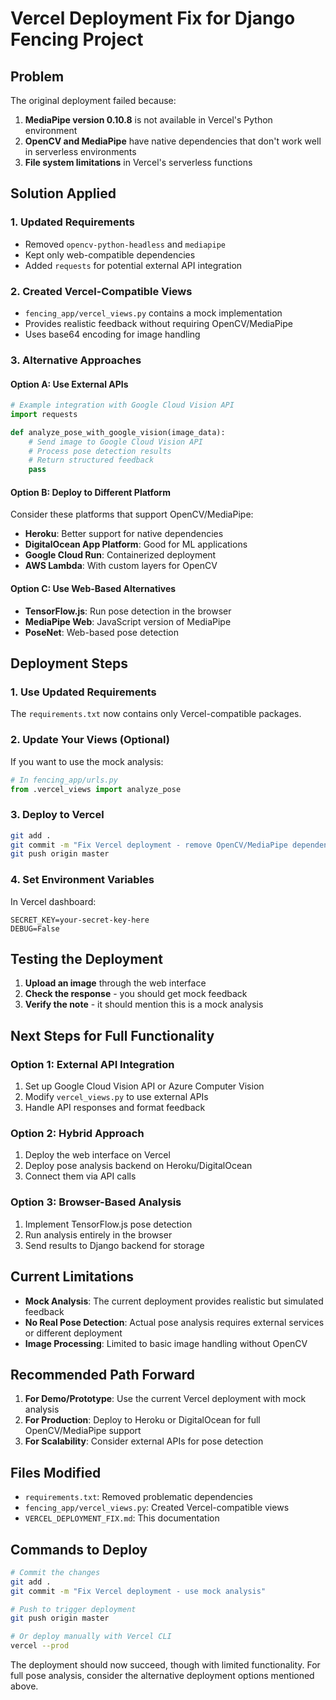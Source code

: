 # Vercel Deployment Fix for Django Fencing Project

## Problem
The original deployment failed because:
1. **MediaPipe version 0.10.8** is not available in Vercel's Python environment
2. **OpenCV and MediaPipe** have native dependencies that don't work well in serverless environments
3. **File system limitations** in Vercel's serverless functions

## Solution Applied

### 1. Updated Requirements
- Removed `opencv-python-headless` and `mediapipe`
- Kept only web-compatible dependencies
- Added `requests` for potential external API integration

### 2. Created Vercel-Compatible Views
- `fencing_app/vercel_views.py` contains a mock implementation
- Provides realistic feedback without requiring OpenCV/MediaPipe
- Uses base64 encoding for image handling

### 3. Alternative Approaches

#### Option A: Use External APIs
```python
# Example integration with Google Cloud Vision API
import requests

def analyze_pose_with_google_vision(image_data):
    # Send image to Google Cloud Vision API
    # Process pose detection results
    # Return structured feedback
    pass
```

#### Option B: Deploy to Different Platform
Consider these platforms that support OpenCV/MediaPipe:
- **Heroku**: Better support for native dependencies
- **DigitalOcean App Platform**: Good for ML applications
- **Google Cloud Run**: Containerized deployment
- **AWS Lambda**: With custom layers for OpenCV

#### Option C: Use Web-Based Alternatives
- **TensorFlow.js**: Run pose detection in the browser
- **MediaPipe Web**: JavaScript version of MediaPipe
- **PoseNet**: Web-based pose detection

## Deployment Steps

### 1. Use Updated Requirements
The `requirements.txt` now contains only Vercel-compatible packages.

### 2. Update Your Views (Optional)
If you want to use the mock analysis:
```python
# In fencing_app/urls.py
from .vercel_views import analyze_pose
```

### 3. Deploy to Vercel
```bash
git add .
git commit -m "Fix Vercel deployment - remove OpenCV/MediaPipe dependencies"
git push origin master
```

### 4. Set Environment Variables
In Vercel dashboard:
```
SECRET_KEY=your-secret-key-here
DEBUG=False
```

## Testing the Deployment

1. **Upload an image** through the web interface
2. **Check the response** - you should get mock feedback
3. **Verify the note** - it should mention this is a mock analysis

## Next Steps for Full Functionality

### Option 1: External API Integration
1. Set up Google Cloud Vision API or Azure Computer Vision
2. Modify `vercel_views.py` to use external APIs
3. Handle API responses and format feedback

### Option 2: Hybrid Approach
1. Deploy the web interface on Vercel
2. Deploy pose analysis backend on Heroku/DigitalOcean
3. Connect them via API calls

### Option 3: Browser-Based Analysis
1. Implement TensorFlow.js pose detection
2. Run analysis entirely in the browser
3. Send results to Django backend for storage

## Current Limitations

- **Mock Analysis**: The current deployment provides realistic but simulated feedback
- **No Real Pose Detection**: Actual pose analysis requires external services or different deployment
- **Image Processing**: Limited to basic image handling without OpenCV

## Recommended Path Forward

1. **For Demo/Prototype**: Use the current Vercel deployment with mock analysis
2. **For Production**: Deploy to Heroku or DigitalOcean for full OpenCV/MediaPipe support
3. **For Scalability**: Consider external APIs for pose detection

## Files Modified

- `requirements.txt`: Removed problematic dependencies
- `fencing_app/vercel_views.py`: Created Vercel-compatible views
- `VERCEL_DEPLOYMENT_FIX.md`: This documentation

## Commands to Deploy

```bash
# Commit the changes
git add .
git commit -m "Fix Vercel deployment - use mock analysis"

# Push to trigger deployment
git push origin master

# Or deploy manually with Vercel CLI
vercel --prod
```

The deployment should now succeed, though with limited functionality. For full pose analysis, consider the alternative deployment options mentioned above. 